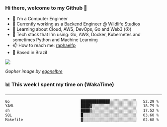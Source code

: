 ### Hi there, welcome to my Github 👋

- 📖 I'm a Computer Engineer
- 🔭 Currently working as a Backend Engineer @ [Wildlife Studios](https://wildlifestudios.com/)
- 🌱 Learning about Cloud, AWS, DevOps, Go and Web3 (😲)
- 🚀 Tech stack that I'm using: Go, AWS, Docker, Kubernetes and sometimes Python and Machine Learning
- 📫 How to reach me: [raphaelfp](https://linkedin.com/in/raphaelfp)
- 🏡 Based in Brazil

![](https://github.com/raphaelfp/gophers/blob/master/.thumb/animation/morning-coffee-3x.gif)

*Gopher image by [egonelbre](https://github.com/egonelbre/)*

### 📊 This week I spent my time on (WakaTime)

---

<!--START_SECTION:waka-->

```txt
Go                                █████████████░░░░░░░░░░░░   52.29 %
YAML                              ████▓░░░░░░░░░░░░░░░░░░░░   18.79 %
sh                                ████▒░░░░░░░░░░░░░░░░░░░░   17.52 %
SQL                               █░░░░░░░░░░░░░░░░░░░░░░░░   03.60 %
Makefile                          ▓░░░░░░░░░░░░░░░░░░░░░░░░   02.68 %
```

<!--END_SECTION:waka-->
